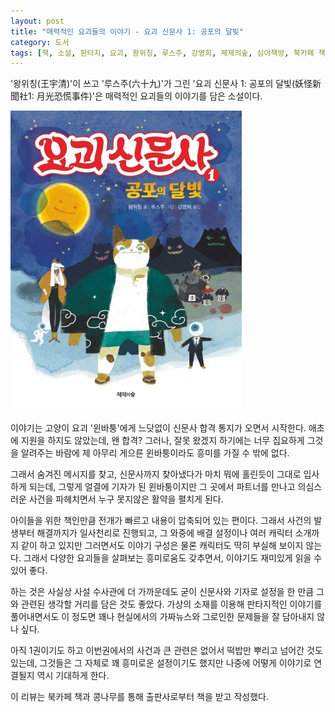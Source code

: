 ```yaml
---
layout: post
title: "매력적인 요괴들의 이야기 - 요괴 신문사 1: 공포의 달빛"
category: 도서
tags: [책, 소설, 판타지, 요괴, 왕위칭, 루스주, 강영희, 제제의숲, 심야책방, 북카페 책과 콩나무, 서평]
---
```


'왕위칭(王宇清)'이 쓰고
'루스주(六十九)'가 그린
'요괴 신문사 1: 공포의 달빛(妖怪新聞社1: 月光恐慌事件)'은
매력적인 요괴들의 이야기를 담은 소설이다.

![표지](/images/monster-news-company-1-book-h480.jpg)

이야기는 고양이 요괴 '윈바퉁'에게 느닷없이 신문사 합격 통지가 오면서 시작한다.
애초에 지원을 하지도 않았는데, 왠 합격?
그러나, 잘못 왔겠지 하기에는 너무 집요하게 그것을 알려주는 바람에
제 아무리 게으른 윈바퉁이라도 흥미를 가질 수 밖에 없다.

그래서 숨겨진 메시지를 찾고,
신문사까지 찾아냈다가 마치 뭐에 홀린듯이 그대로 입사하게 되는데,
그렇게 얼결에 기자가 된 윈바퉁이지만 그 곳에서 파트너를 만나고 의심스러운 사건을 파헤치면서
누구 못지않은 활약을 펼치게 된다.

아이들을 위한 책인만큼 전개가 빠르고 내용이 압축되어 있는 편이다.
그래서 사건의 발생부터 해결까지가 일사천리로 진행되고,
그 와중에 배결 설정이나 여러 캐릭터 소개까지 같이 하고 있지만
그러면서도 이야기 구성은 물론 캐릭터도 딱히 부실해 보이지 않는다.
그래서 다양한 요괴들을 살펴보는 흥미로움도 갖추면서,
이야기도 재미있게 읽을 수 있어 좋다.

하는 것은 사실상 사설 수사관에 더 가까운데도
굳이 신문사와 기자로 설정을 한 만큼
그와 관련된 생각할 거리를 담은 것도 좋았다.
가상의 소재를 이용해 판타지적인 이야기를 풀어내면서도
이 정도면 꽤나 현실에서의 가짜뉴스와 그로인한 문제들을 잘 담아내지 않나 싶다.

아직 1권이기도 하고 이번권에서의 사건과 큰 관련은 없어서 떡밥만 뿌리고 넘어간 것도 있는데,
그것들은 그 자체로 꽤 흥미로운 설정이기도 했지만
나중에 어떻게 이야기로 연결될지 역시 기대하게 한다.



<div class="im im-info">
이 리뷰는 북카페 책과 콩나무를 통해 출판사로부터 책을 받고 작성했다.
</div>
